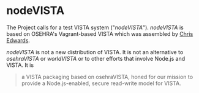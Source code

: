 # nodeVISTA

The Project calls for a test VISTA system ("_nodeVISTA_"). _nodeVISTA_ is based on OSEHRA's Vagrant-based VISTA which was assembled by [Chris Edwards](https://www.osehra.org/blog/automated-vista-installation-and-testing-using-vagrant). 

_nodeVISTA_ is not a new distribution of VISTA. It is not an alternative to _osehraVISTA_ or _worldVISTA_ or to other efforts that involve Node.js and VISTA. It is 

> a VISTA packaging based on osehraVISTA, honed for our mission to provide a Node.js-enabled, secure read-write model for VISTA.
